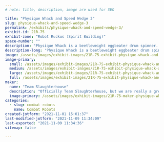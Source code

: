 ```yaml
---
# note: title, description, image are used for SEO

title: "Physique Whack and Speed Wedge 3"
slug: physique-whack-and-speed-wedge-3
permalink: /exhibits/physique-whack-and-speed-wedge-3/
exhibit-id: 21R-75
exhibit-zone: "Robot Ruckus (Spirit Building)"
space-number: ""
description: "Physique Whack is a beetleweight eggbeater drum spinner. Speed Wedge 3 is a beetleweight wedge."
description-long: "Physique Whack is a beetleweight eggbeater drum spinner. Speed Wedge 3 is a beetleweight wedge."
image: /assets/images/exhibit-images/21R-75-exhibit-physique-whack-and-speed-wedge-3-43-hacr-logo-9785-large.png
image-primary: 
  small: /assets/images/exhibit-images/21R-75-exhibit-physique-whack-and-speed-wedge-3-43-hacr-logo-9785-small.png
  medium: /assets/images/exhibit-images/21R-75-exhibit-physique-whack-and-speed-wedge-3-43-hacr-logo-9785-medium.png
  large: /assets/images/exhibit-images/21R-75-exhibit-physique-whack-and-speed-wedge-3-43-hacr-logo-9785-large.png
  full: /assets/images/exhibit-images/21R-75-exhibit-physique-whack-and-speed-wedge-3-43-hacr-logo-9785-full.png
maker: 
  name: "Team Slaughterhouse"
  description: "Officially Team Slaughterhouse, but we are really a group of 3 people from Houston Area Combat Robotics (HACR)"
  image-primary: /assets/images/exhibit-images/21R-75-maker-physique-whack-and-speed-wedge-3-hacr-logo-medium.png
categories: 
  - slug: combat-robots
    name: Combat Robots
created-jotform: "2021-11-01 15:01:37"
last-modified-jotform: "2021-11-09 11:34:09"
last-exported: "2021-11-09 11:34:36"
sitemap: false

---
```

